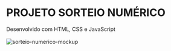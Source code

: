 # PROJETO SORTEIO NUMÉRICO
Desenvolvido com HTML, CSS e JavaScript
<br>
<br>
<img src='https://github.com/willianps88/projeto-numerical-draw/blob/master/sorteio-numerico-mockup.png?raw=true' alt='sorteio-numerico-mockup'>
